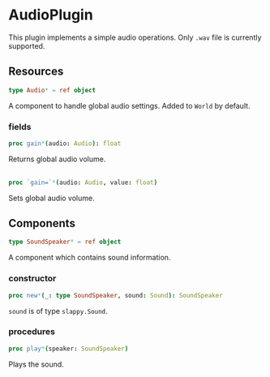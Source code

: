 # AudioPlugin
This plugin implements a simple audio operations. Only `.wav` file is currently supported.

## Resources
```nim
type Audio* = ref object
```
A component to handle global audio settings.
Added to `World` by default.

### fields
```nim
proc gain*(audio: Audio): float
```
Returns global audio volume.<br><br>

```nim
proc `gain=`*(audio: Audio, value: float)
```
Sets global audio volume.

## Components
```nim
type SoundSpeaker* = ref object
```
A component which contains sound information.

### constructor
```nim
proc new*(_: type SoundSpeaker, sound: Sound): SoundSpeaker
```
`sound` is of type `slappy.Sound`.

### procedures
```nim
proc play*(speaker: SoundSpeaker)
```
Plays the sound.

